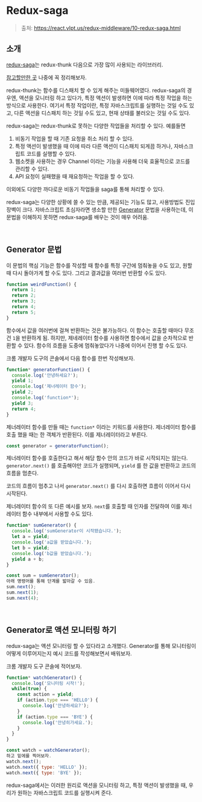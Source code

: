 # Redux-saga

> 출처: https://react.vlpt.us/redux-middleware/10-redux-saga.html

## 소개

[redux-saga](https://github.com/redux-saga/redux-saga)는 redux-thunk 다음으로 가장 많이 사용되는 라이브러리.

[참고할만한 곳](https://ui.toast.com/weekly-pick/ko_20171124) 나중에 꼭 정리해보자.

redux-thunk는 함수를 디스패치 할 수 있게 해주는 미들웨어였다. redux-saga의 경우엔, 액션을 모니터링 하고 있다가, 특정 액션이 발생하면 이에 따라 특정 작업을 하는 방식으로 사용한다. 여기서 특정 작업이란, 특정 자바스크립트를 실행하는 것일 수도 있고, 다른 액션을 디스패치 하는 것일 수도 있고, 현재 상태를 불러오는 것일 수도 있다.

redux-saga는 redux-thunk로 못하는 다양한 작업들을 처리할 수 있다. 예를들면

1. 비동기 작업을 할 때 기존 요청을 취소 처리 할 수 있다.
2. 특정 액션이 발생했을 때 이에 따라 다른 액션이 디스패치 되게끔 하거나, 자바스크립트 코드를 실행할 수 있다.
3. 웹소켓을 사용하는 경우 Channel 이라는 기능을 사용해 더욱 효율적으로 코드를 관리할 수 있다.
4. API 요청이 실패했을 때 재요청하는 작업을 할 수 있다.

이외에도 다양한 까다로운 비동기 작업들을 saga를 통해 처리할 수 있다.

redux-saga는 다양한 상황에 쓸 수 있는 만큼, 제공되는 기능도 많고, 사용방법도 진입장벽이 크다. 자바스크립트 초심자라면 생소할 만한 [Generator](https://developer.mozilla.org/ko/docs/Web/JavaScript/Reference/Global_Objects/Generator) 문법을 사용하는데, 이 문법을 이해하지 못하면 redux-saga를 배우는 것이 매우 어려움.

<br/>

## Generator 문법

이 문법의 핵심 기능은 함수를 작성할 때 함수를 특정 구간에 멈춰놓을 수도 있고, 원할 때 다시 돌아가게 할 수도 있다. 그리고 결과값을 여러번 반환할 수도 있다.

```js
function weirdFunction() {
  return 1;
  return 2;
  return 3;
  return 4;
  return 5;
}
```

함수에서 값을 여러번에 걸쳐 반환하는 것은 불가능하다. 이 함수는 호출할 때마다 무조건 `1`을 반환하게 됨. 하지만, 제네레이터 함수를 사용하면 함수에서 값을 순차적으로 반환할 수 있다. 함수의 흐름을 도중에 멈춰놓았다가 나중에 이어서 진행 할 수도 있다.

크롬 개발자 도구의 콘솔에서 다음 함수를 한번 작성해보자.

```js
function* generatorFunction() {
  console.log('안녕하세요?');
  yield 1;
  console.log('제너레이터 함수');
  yield 2;
  console.log('function*');
  yield 3;
  return 4;
}
```

제너레이터 함수를 만들 때는 `function*` 이라는 키워드를 사용한다. 제너레이터 함수를 호출 했을 때는 한 객체가 반환된다. 이를 제너레이터라고 부른다.

```js
const generator = generatorFunction();
```

제너레이터 함수를 호출한다고 해서 해당 함수 안의 코드가 바로 시작되지는 않는다. `generator.next()` 를 호출해야만 코드가 실행되며, `yield` 를 한 값을 반환하고 코드의 흐름을 멈춘다.

코드의 흐름이 멈추고 나서 `generator.next()` 를 다시 호출하면 흐름이 이어서 다시 시작된다.

제너레이터 함수의 또 다른 예시를 보자. `next`를 호출할 때 인자를 전달하여 이를 제너레이터 함수 내부에서 사용할 수도 있다.

```js
function* sumGenerator() {
  console.log('sumGenerator이 시작됐습니다.');
  let a = yield;
  console.log('a값을 받았습니다.');
  let b = yield;
  console.log('b값을 받았습니다.');
  yield a + b;
}
```

```js
const sum = sumGenerator();
아래 명령어를 통해 단계를 밟아갈 수 있음.
sum.next();
sum.next(1);
sum.next(4);
```

<br/>

## Generator로 액션 모니터링 하기

redux-saga는 액션 모니터링 할 수 있다라고 소개했다. Generator를 통해 모니터링이 어떻게 이루어지는지 예시 코드를 작성해보면서 배워보자.

크롬 개발자 도구 콘솔에 적어보자.

```js
function* watchGenerator() {
  console.log('모니터링 시작!');
  while(true) {
    const action = yield;
    if (action.type === 'HELLO') {
      console.log('안녕하세요?');
    }
    if (action.type === 'BYE') {
      console.log('안녕히가세요.');
    }
  }
}
```

```js
const watch = watchGenerator();
하고 밑에를 찍어보자.
watch.next();
watch.next({ type: 'HELLO' });
watch.next({ type: 'BYE' });
```

redux-saga에서는 이러한 원리로 액션을 모니터링 하고, 특정 액션이 발생했을 때, 우리가 원하는 자바스크립트 코드를 실행시켜 준다.
